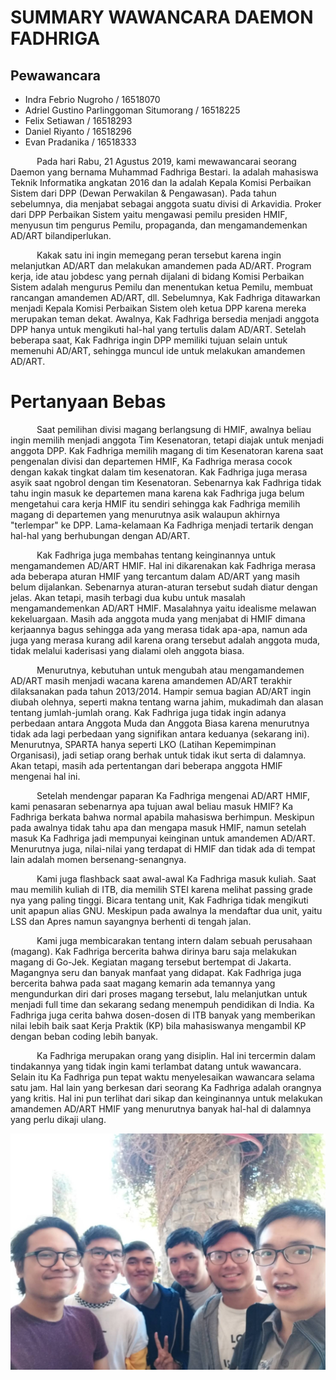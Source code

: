 # SUMMARY WAWANCARA DAEMON FADHRIGA

## Pewawancara
- Indra Febrio Nugroho / 16518070
- Adriel Gustino Parlinggoman Situmorang / 16518225
- Felix Setiawan / 16518293
- Daniel Riyanto / 16518296
- Evan Pradanika / 16518333

&emsp;&emsp;&emsp;Pada hari Rabu, 21 Agustus 2019, kami mewawancarai seorang Daemon yang bernama Muhammad Fadhriga Bestari.
Ia adalah mahasiswa Teknik Informatika angkatan 2016 dan Ia adalah Kepala Komisi Perbaikan Sistem dari DPP (Dewan Perwakilan
& Pengawasan). Pada tahun sebelumnya, dia menjabat sebagai anggota suatu divisi di Arkavidia. Proker dari DPP Perbaikan Sistem yaitu mengawasi pemilu presiden HMIF, menyusun tim pengurus Pemilu, propaganda, dan mengamandemenkan AD/ART bilandiperlukan.

&emsp;&emsp;&emsp;Kakak satu ini ingin memegang peran tersebut karena ingin melanjutkan AD/ART dan melakukan amandemen pada AD/ART. Program kerja, ide atau jobdesc yang pernah dijalani di bidang Komisi Perbaikan Sistem adalah mengurus Pemilu dan
menentukan ketua Pemilu, membuat rancangan amandemen AD/ART, dll. Sebelumnya, Kak Fadhriga ditawarkan menjadi
Kepala Komisi Perbaikan Sistem oleh ketua DPP karena mereka merupakan teman dekat. Awalnya, Kak Fadhriga bersedia menjadi
anggota DPP hanya untuk mengikuti hal-hal yang tertulis dalam AD/ART. Setelah beberapa saat, Kak Fadhriga ingin DPP memiliki
tujuan selain untuk memenuhi AD/ART, sehingga muncul ide untuk melakukan amandemen AD/ART.

# Pertanyaan Bebas

&emsp;&emsp;&emsp;Saat pemilihan divisi magang berlangsung di HMIF, awalnya beliau ingin memilih menjadi anggota Tim Kesenatoran, tetapi diajak untuk menjadi anggota DPP. Kak Fadhriga memilih magang di tim Kesenatoran karena saat pengenalan divisi dan departemen HMIF, Ka Fadhriga merasa
cocok dengan kakak tingkat dalam tim kesenatoran. Kak Fadhriga juga merasa asyik saat ngobrol dengan tim Kesenatoran. Sebenarnya kak Fadhriga tidak tahu ingin masuk ke departemen mana karena kak Fadhriga juga
belum mengetahui cara kerja HMIF itu sendiri sehingga kak Fadhriga memilih magang di departemen yang menurutnya asik walaupun akhirnya "terlempar" ke DPP. Lama-kelamaan Ka Fadhriga menjadi tertarik dengan hal-hal yang berhubungan dengan AD/ART.

&emsp;&emsp;&emsp;Kak Fadhriga juga membahas tentang keinginannya untuk mengamandemen AD/ART HMIF. Hal ini dikarenakan kak Fadhriga
merasa ada beberapa aturan HMIF yang tercantum dalam AD/ART yang masih belum dijalankan. Sebenarnya aturan-aturan
tersebut sudah diatur dengan jelas. Akan tetapi, masih terbagi dua kubu untuk masalah mengamandemenkan AD/ART HMIF.
Masalahnya yaitu idealisme melawan kekeluargaan. Masih ada anggota muda yang menjabat di HMIF dimana kerjaannya bagus
sehingga ada yang merasa tidak apa-apa, namun ada juga yang merasa kurang adil karena orang tersebut adalah anggota
muda, tidak melalui kaderisasi yang dialami oleh anggota biasa.

&emsp;&emsp;&emsp;Menurutnya, kebutuhan untuk mengubah atau mengamandemen AD/ART masih menjadi wacana karena amandemen AD/ART terakhir dilaksanakan pada tahun 2013/2014. Hampir semua bagian AD/ART ingin diubah olehnya, seperti makna tentang warna jahim, mukadimah dan alasan tentang jumlah-jumlah orang. Kak Fadhriga juga tidak ingin adanya perbedaan antara Anggota Muda dan Anggota Biasa karena menurutnya tidak ada lagi perbedaan yang signifikan antara keduanya (sekarang ini). Menurutnya, SPARTA hanya seperti LKO (Latihan Kepemimpinan Organisasi), jadi setiap orang berhak untuk tidak ikut serta di dalamnya. Akan tetapi, masih ada pertentangan dari beberapa anggota HMIF mengenai hal ini.

&emsp;&emsp;&emsp;Setelah mendengar paparan Ka Fadhriga mengenai AD/ART HMIF, kami penasaran sebenarnya apa tujuan awal beliau masuk HMIF? Ka Fadhriga berkata bahwa normal apabila mahasiswa berhimpun. Meskipun pada awalnya tidak tahu apa dan mengapa masuk HMIF, namun setelah masuk Ka Fadhriga jadi mempunyai keinginan untuk amandemen AD/ART. Menurutnya juga, nilai-nilai yang terdapat di HMIF dan tidak ada di tempat lain adalah momen bersenang-senangnya. 

&emsp;&emsp;&emsp;Kami juga flashback saat awal-awal Ka Fadhriga masuk kuliah. Saat mau memilih kuliah di ITB, dia memilih STEI karena melihat passing grade nya yang paling tinggi. Bicara tentang unit, Kak Fadhriga tidak mengikuti unit apapun alias GNU. Meskipun pada awalnya Ia mendaftar dua unit, yaitu LSS dan Apres namun sayangnya berhenti di tengah jalan.

&emsp;&emsp;&emsp;Kami juga membicarakan tentang intern dalam sebuah perusahaan (magang). Kak Fadhriga bercerita bahwa dirinya
baru saja melakukan magang di Go-Jek.  Kegiatan magang tersebut bertempat di Jakarta. Magangnya seru dan banyak
manfaat yang didapat. Kak Fadhriga juga bercerita bahwa pada saat magang kemarin ada temannya yang mengundurkan
diri dari proses magang tersebut, lalu melanjutkan untuk menjadi full time dan sekarang sedang menempuh pendidikan
di India. Ka Fadhriga juga cerita bahwa dosen-dosen di ITB banyak yang memberikan nilai lebih baik saat Kerja Praktik
(KP) bila mahasiswanya mengambil KP dengan beban coding lebih banyak.

&emsp;&emsp;&emsp;Ka Fadhriga merupakan orang yang disiplin. Hal ini tercermin dalam tindakannya yang tidak ingin kami terlambat datang untuk wawancara. Selain itu Ka Fadhriga pun tepat waktu menyelesaikan wawancara selama satu jam. Hal lain yang berkesan dari seorang Ka Fadhriga adalah orangnya yang kritis. Hal ini pun terlihat dari sikap dan keinginannya untuk melakukan amandemen AD/ART HMIF yang menurutnya banyak hal-hal di dalamnya yang perlu dikaji ulang.

<p align="center">
  <img src="16518070-16518129-16518293-16518296-16518333.jpg" alt="Kak Fadhriga"/>
</p>
